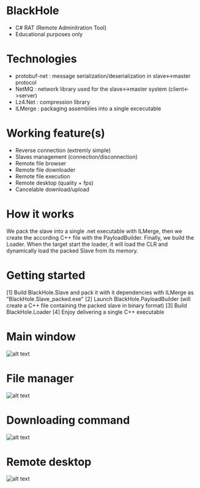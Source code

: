 # BlackHole
- C# RAT (Remote Adminitration Tool) 
- Educational purposes only

# Technologies
- protobuf-net : message serialization/deserialization in slave<->master protocol
- NetMQ : network library used for the slave<->master system (client<->server)
- Lz4.Net : compression library
- ILMerge : packaging assemblies into a single excecutable

# Working feature(s)
- Reverse connection (extremly simple)
- Slaves management (connection/disconnection)
- Remote file browser
- Remote file downloader
- Remote file execution
- Remote desktop (quality + fps)
- Cancelable download/upload

# How it works
We pack the slave into a single .net executable with ILMerge, then we create the according C++ file with the PayloadBuilder. Finally, we build the Loader. When the target start the loader, it will load the CLR and dynamically load the packed Slave from its memory.

# Getting started
[1] Build BlackHole.Slave and pack it with it dependencies with ILMerge as "BlackHole.Slave_packed.exe"
[2] Launch BlackHole.PayloadBuilder (will create a C++ file containing the packed slave in binary format)
[3] Build BlackHole.Loader 
[4] Enjoy delivering a single C++ executable

# Main window
![alt text](https://github.com/hussein-aitlahcen/BlackHole/raw/master/doc/images/blackhole_main_window.jpg "MainWindow")

# File manager
![alt text](https://github.com/hussein-aitlahcen/BlackHole/raw/master/doc/images/blackhole_filemanager_window.jpg "FileManager")

# Downloading command
![alt text](https://github.com/hussein-aitlahcen/BlackHole/raw/master/doc/images/blackhole_download_command.jpg "Downloading")

# Remote desktop
![alt text](https://github.com/hussein-aitlahcen/BlackHole/raw/master/doc/images/blackhole_remote_desktop.jpg "Remote desktop")
